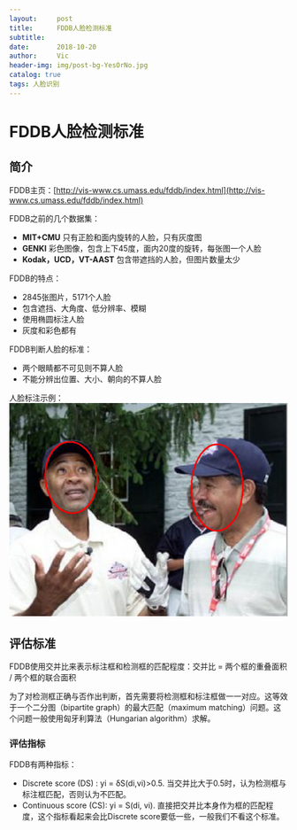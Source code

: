 ```yaml
---
layout:     post
title:      FDDB人脸检测标准
subtitle:   
date:       2018-10-20
author:     Vic
header-img: img/post-bg-YesOrNo.jpg
catalog: true
tags: 人脸识别
---
```

# FDDB人脸检测标准

## 简介
FDDB主页：[http://vis-www.cs.umass.edu/fddb/index.html](http://vis-www.cs.umass.edu/fddb/index.html)

FDDB之前的几个数据集：
* **MIT+CMU** 只有正脸和面内旋转的人脸，只有灰度图
* **GENKI** 彩色图像，包含上下45度，面内20度的旋转，每张图一个人脸
* **Kodak，UCD，VT-AAST** 包含带遮挡的人脸，但图片数量太少

FDDB的特点：
* 2845张图片，5171个人脸
* 包含遮挡、大角度、低分辨率、模糊
* 使用椭圆标注人脸
* 灰度和彩色都有

FDDB判断人脸的标准：
* 两个眼睛都不可见则不算人脸
* 不能分辨出位置、大小、朝向的不算人脸

人脸标注示例：
![人脸标注示例](/img/2018-10-20-FDDB/anno-sample.png)

## 评估标准
FDDB使用交并比来表示标注框和检测框的匹配程度：交并比 = 两个框的重叠面积 / 两个框的联合面积

为了对检测框正确与否作出判断，首先需要将检测框和标注框做一一对应。这等效于一个二分图（bipartite graph）的最大匹配（maximum matching）问题。这个问题一般使用匈牙利算法（Hungarian algorithm）求解。

### 评估指标
FDDB有两种指标：
* Discrete score (DS) : yi = δS(di,vi)>0.5.
  当交并比大于0.5时，认为检测框与标注框匹配，否则认为不匹配。
* Continuous score (CS): yi = S(di, vi).
  直接把交并比本身作为框的匹配程度，这个指标看起来会比Discrete score要低一些，一般我们不看这个标准。